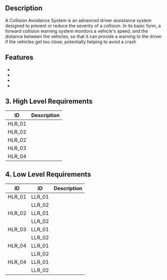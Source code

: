 ## Description
A Collision Avoidance System is an advanced driver assistance system designed to prevent or reduce the severity of a collision. In its basic form, a forward collision warning system monitors a vehicle's speed, and the distance between the vehicles, so that it can provide a warning to the driver if the vehicles get too close, potentially helping to avoid a crash

## Features
* 
*
*
*

## 3. High Level Requirements
|ID|Description|
|------|------|
|HLR_01|    |
|HLR_02|    |
|HLR_02|    |
|HLR_03|    |
|HLR_04|    |

## 4. Low Level Requirements
|ID|ID|Description|
|------|------|------|
|HLR_01|LLR_01|     |
||LLR_02|       |
|HLR_02|LLR_01|     |       
||LLR_02|       |
|HLR_03|LLR_01|     |              
||LLR_02|       |
|HLR_04|LLR_01|     |              
||LLR_02|       |
|HLR_04|LLR_01|     |              
||LLR_02|       |




